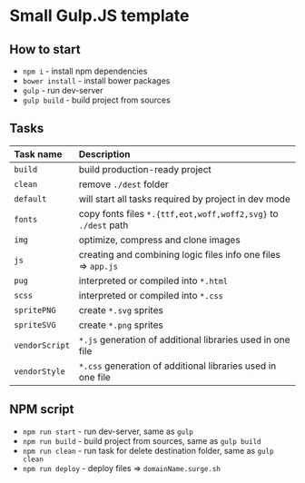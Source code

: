 # Small Gulp.JS template

## How to start
* `npm i` - install npm dependencies
* `bower install` - install bower packages
* `gulp` - run dev-server
* `gulp build` - build project from sources

## Tasks
Task name        | Description                                                      
:----------------|:----------------------------------
`build`          | build production-ready project
`clean`          | remove `./dest` folder
`default`        | will start all tasks required by project in dev mode
`fonts`          | copy fonts files `*.{ttf,eot,woff,woff2,svg}` to `./dest` path
`img`            | optimize, compress and clone images
`js`             | creating and combining logic files info one files => `app.js`
`pug`            | interpreted or compiled into `*.html`
`scss`           | interpreted or compiled into `*.css`
`spritePNG`      | create `*.svg` sprites
`spriteSVG`      | create `*.png` sprites
`vendorScript`   | `*.js` generation of additional libraries used in one file
`vendorStyle`    | `*.css` generation of additional libraries used in one file

## NPM script
* `npm run start` - run dev-server, same as `gulp`
* `npm run build` - build project from sources, same as `gulp build`
* `npm run clean` - run task for delete destination folder, same as `gulp clean`
* `npm run deploy` - deploy files => `domainName.surge.sh`


